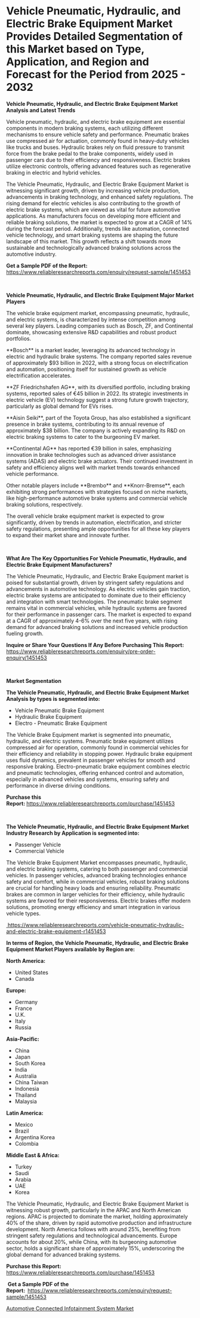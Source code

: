 <p><h1>Vehicle Pneumatic, Hydraulic, and Electric Brake Equipment Market Provides Detailed Segmentation of this Market based on Type, Application, and Region and Forecast for the Period from 2025 - 2032</h1></p><p><strong>Vehicle Pneumatic, Hydraulic, and Electric Brake Equipment Market Analysis and Latest Trends</strong></p>
<p><p>Vehicle pneumatic, hydraulic, and electric brake equipment are essential components in modern braking systems, each utilizing different mechanisms to ensure vehicle safety and performance. Pneumatic brakes use compressed air for actuation, commonly found in heavy-duty vehicles like trucks and buses. Hydraulic brakes rely on fluid pressure to transmit force from the brake pedal to the brake components, widely used in passenger cars due to their efficiency and responsiveness. Electric brakes utilize electronic controls, offering advanced features such as regenerative braking in electric and hybrid vehicles.</p><p>The Vehicle Pneumatic, Hydraulic, and Electric Brake Equipment Market is witnessing significant growth, driven by increasing vehicle production, advancements in braking technology, and enhanced safety regulations. The rising demand for electric vehicles is also contributing to the growth of electric brake systems, which are viewed as vital for future automotive applications. As manufacturers focus on developing more efficient and reliable braking solutions, the market is expected to grow at a CAGR of 14% during the forecast period. Additionally, trends like automation, connected vehicle technology, and smart braking systems are shaping the future landscape of this market. This growth reflects a shift towards more sustainable and technologically advanced braking solutions across the automotive industry.</p></p>
<p><strong>Get a Sample PDF of the Report:&nbsp;</strong> <a href="https://www.reliableresearchreports.com/enquiry/request-sample/1451453?utm_campaign=3383&utm_medium=2&utm_source=Github&utm_content=ia&utm_term=30032025&utm_id=vehicle-pneumatic-hydraulic-and-electric-brake-equipment">https://www.reliableresearchreports.com/enquiry/request-sample/1451453</a></p>
<p>&nbsp;</p>
<p><strong>Vehicle Pneumatic, Hydraulic, and Electric Brake Equipment Major Market Players</strong></p>
<p><p>The vehicle brake equipment market, encompassing pneumatic, hydraulic, and electric systems, is characterized by intense competition among several key players. Leading companies such as Bosch, ZF, and Continental dominate, showcasing extensive R&D capabilities and robust product portfolios.</p><p>**Bosch** is a market leader, leveraging its advanced technology in electric and hydraulic brake systems. The company reported sales revenue of approximately $93 billion in 2022, with a strong focus on electrification and automation, positioning itself for sustained growth as vehicle electrification accelerates.</p><p>**ZF Friedrichshafen AG**, with its diversified portfolio, including braking systems, reported sales of €45 billion in 2022. Its strategic investments in electric vehicle (EV) technology suggest a strong future growth trajectory, particularly as global demand for EVs rises.</p><p>**Aisin Seiki**, part of the Toyota Group, has also established a significant presence in brake systems, contributing to its annual revenue of approximately $38 billion. The company is actively expanding its R&D on electric braking systems to cater to the burgeoning EV market.</p><p>**Continental AG** has reported €39 billion in sales, emphasizing innovation in brake technologies such as advanced driver assistance systems (ADAS) and electric brake actuators. Their continued investment in safety and efficiency aligns well with market trends towards enhanced vehicle performance.</p><p>Other notable players include **Brembo** and **Knorr-Bremse**, each exhibiting strong performances with strategies focused on niche markets, like high-performance automotive brake systems and commercial vehicle braking solutions, respectively.</p><p>The overall vehicle brake equipment market is expected to grow significantly, driven by trends in automation, electrification, and stricter safety regulations, presenting ample opportunities for all these key players to expand their market share and innovate further.</p></p>
<p>&nbsp;</p>
<p><strong>What Are The Key Opportunities For Vehicle Pneumatic, Hydraulic, and Electric Brake Equipment Manufacturers?</strong></p>
<p><p>The Vehicle Pneumatic, Hydraulic, and Electric Brake Equipment market is poised for substantial growth, driven by stringent safety regulations and advancements in automotive technology. As electric vehicles gain traction, electric brake systems are anticipated to dominate due to their efficiency and integration with smart technologies. The pneumatic brake segment remains vital in commercial vehicles, while hydraulic systems are favored for their performance in passenger cars. The market is expected to expand at a CAGR of approximately 4-6% over the next five years, with rising demand for advanced braking solutions and increased vehicle production fueling growth.</p></p>
<p><strong>Inquire or Share Your Questions If Any Before Purchasing This Report:</strong> <a href="https://www.reliableresearchreports.com/enquiry/pre-order-enquiry/1451453?utm_campaign=3383&utm_medium=2&utm_source=Github&utm_content=ia&utm_term=30032025&utm_id=vehicle-pneumatic-hydraulic-and-electric-brake-equipment">https://www.reliableresearchreports.com/enquiry/pre-order-enquiry/1451453</a></p>
<p>&nbsp;</p>
<p><strong>Market Segmentation</strong></p>
<p><strong>The Vehicle Pneumatic, Hydraulic, and Electric Brake Equipment Market Analysis by types is segmented into:</strong></p>
<p><ul><li>Vehicle Pneumatic Brake Equipment</li><li>Hydraulic Brake Equipment</li><li>Electro - Pneumatic Brake Equipment</li></ul></p>
<p><p>The Vehicle Brake Equipment market is segmented into pneumatic, hydraulic, and electric systems. Pneumatic brake equipment utilizes compressed air for operation, commonly found in commercial vehicles for their efficiency and reliability in stopping power. Hydraulic brake equipment uses fluid dynamics, prevalent in passenger vehicles for smooth and responsive braking. Electro-pneumatic brake equipment combines electric and pneumatic technologies, offering enhanced control and automation, especially in advanced vehicles and systems, ensuring safety and performance in diverse driving conditions.</p></p>
<p><strong>Purchase this Report:&nbsp;</strong><a href="https://www.reliableresearchreports.com/purchase/1451453?utm_campaign=3383&utm_medium=2&utm_source=Github&utm_content=ia&utm_term=30032025&utm_id=vehicle-pneumatic-hydraulic-and-electric-brake-equipment">https://www.reliableresearchreports.com/purchase/1451453</a></p>
<p>&nbsp;</p>
<p><strong>The Vehicle Pneumatic, Hydraulic, and Electric Brake Equipment Market Industry Research by Application is segmented into:</strong></p>
<p><ul><li>Passenger Vehicle</li><li>Commercial Vehicle</li></ul></p>
<p><p>The Vehicle Brake Equipment Market encompasses pneumatic, hydraulic, and electric braking systems, catering to both passenger and commercial vehicles. In passenger vehicles, advanced braking technologies enhance safety and comfort, while in commercial vehicles, robust braking solutions are crucial for handling heavy loads and ensuring reliability. Pneumatic brakes are common in larger vehicles for their efficiency, while hydraulic systems are favored for their responsiveness. Electric brakes offer modern solutions, promoting energy efficiency and smart integration in various vehicle types.</p></p>
<p><a href="https://www.reliableresearchreports.com/vehicle-pneumatic-hydraulic-and-electric-brake-equipment-r1451453?utm_campaign=3383&utm_medium=2&utm_source=Github&utm_content=ia&utm_term=30032025&utm_id=vehicle-pneumatic-hydraulic-and-electric-brake-equipment">&nbsp;https://www.reliableresearchreports.com/vehicle-pneumatic-hydraulic-and-electric-brake-equipment-r1451453</a></p>
<p><strong>In terms of Region, the Vehicle Pneumatic, Hydraulic, and Electric Brake Equipment Market Players available by Region are:</strong></p>
<p>
    <p> <strong> North America: </strong>
        <ul>
            <li>United States</li>
            <li>Canada</li>
        </ul>
        </p> 
    <p> <strong> Europe: </strong>
        <ul>
            <li>Germany</li>
            <li>France</li>
            <li>U.K.</li>
            <li>Italy</li>
            <li>Russia</li>
        </ul>
        </p> 
    <p> <strong> Asia-Pacific: </strong>
        <ul>
            <li>China</li>
            <li>Japan</li>
            <li>South Korea</li>
            <li>India</li>
            <li>Australia</li>
            <li>China Taiwan</li>
            <li>Indonesia</li>
            <li>Thailand</li>
            <li>Malaysia</li>
        </ul>
        </p> 
    <p> <strong> Latin America: </strong>
        <ul>
            <li>Mexico</li>
            <li>Brazil</li>
            <li>Argentina Korea</li>
            <li>Colombia</li>
        </ul>
        </p> 
    <p> <strong> Middle East & Africa: </strong>
        <ul>
            <li>Turkey</li>
            <li>Saudi</li>
            <li>Arabia</li>
            <li>UAE</li>
            <li>Korea</li>
        </ul>
    </p>
    </p>
<p><p>The Vehicle Pneumatic, Hydraulic, and Electric Brake Equipment Market is witnessing robust growth, particularly in the APAC and North American regions. APAC is projected to dominate the market, holding approximately 40% of the share, driven by rapid automotive production and infrastructure development. North America follows with around 25%, benefiting from stringent safety regulations and technological advancements. Europe accounts for about 20%, while China, with its burgeoning automotive sector, holds a significant share of approximately 15%, underscoring the global demand for advanced braking systems.</p></p>
<p><strong>Purchase this Report: </strong><a href="https://www.reliableresearchreports.com/purchase/1451453?utm_campaign=3383&utm_medium=2&utm_source=Github&utm_content=ia&utm_term=30032025&utm_id=vehicle-pneumatic-hydraulic-and-electric-brake-equipment">https://www.reliableresearchreports.com/purchase/1451453</a></p>
<p>&nbsp;<strong>Get a Sample PDF of the Report:&nbsp;&nbsp;</strong><a href="https://www.reliableresearchreports.com/enquiry/request-sample/1451453?utm_campaign=3383&utm_medium=2&utm_source=Github&utm_content=ia&utm_term=30032025&utm_id=vehicle-pneumatic-hydraulic-and-electric-brake-equipment">https://www.reliableresearchreports.com/enquiry/request-sample/1451453</a></p>
<p><strong></strong></p>
<p><p><a href="https://github.com/rigelciara0p/Market-Research-Report-List-1/blob/main/automotive-connected-infotainment-system-market.md?utm_campaign=3383&utm_medium=2&utm_source=Github&utm_content=ia&utm_term=30032025&utm_id=vehicle-pneumatic-hydraulic-and-electric-brake-equipment">Automotive Connected Infotainment System Market</a></p></p>